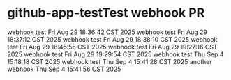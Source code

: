 # github-app-testTest webhook PR
webhook test Fri Aug 29 18:36:42 CST 2025
webhook test Fri Aug 29 18:37:12 CST 2025
webhook test Fri Aug 29 18:38:10 CST 2025
webhook test Fri Aug 29 18:45:55 CST 2025
webhook test Fri Aug 29 19:27:16 CST 2025
webhook test Fri Aug 29 19:29:54 CST 2025
webhook test Thu Sep  4 15:18:18 CST 2025
webhook test Thu Sep  4 15:41:28 CST 2025
another webhook Thu Sep  4 15:41:56 CST 2025
